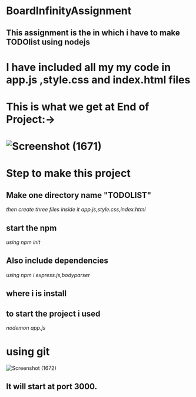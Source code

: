  # BoardInfinityAssignment
 
 ## This assignment is the in which i have to make TODOlist using nodejs


# I have included all my my code in app.js ,style.css and index.html files


# This is what we get at End of Project:->
# ![Screenshot (1671)](https://user-images.githubusercontent.com/43901178/113327944-37971800-9339-11eb-970c-d9f0a5b15b4e.png)

# Step to make this project


## Make one directory name "TODOLIST"
_then create three files inside it app.js,style.css,index.html_

## start the npm
_using npm init_

## Also include dependencies
_using npm i express.js,bodyparser_

## where i is install

## to start the project i used 
_nodemon app.js_

# using git 
![Screenshot (1672)](https://user-images.githubusercontent.com/43901178/113329000-a32db500-933a-11eb-9160-561cb239183a.png)

## It will start at port 3000.







